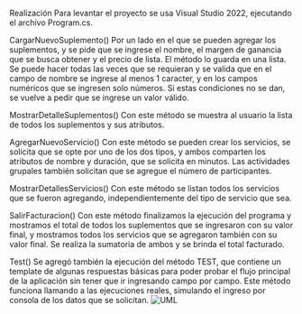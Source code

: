 Realización
Para levantar el proyecto se usa Visual Studio 2022, ejecutando el archivo Program.cs.

CargarNuevoSuplemento()
Por un lado  en el que se pueden agregar los suplementos, y se pide que se ingrese el nombre, el margen de ganancia que se busca obtener y el precio de lista. El método lo guarda en una lista. Se puede hacer todas las veces que se requieran y se valida que en el campo de nombre se ingrese al menos 1 caracter, y en los campos numéricos que se ingresen solo números. Si estas condiciones no se dan, se vuelve a pedir que se ingrese un valor válido.


MostrarDetalleSuplementos()
Con este método se muestra al usuario la lista de todos los suplementos y sus atributos.


AgregarNuevoServicio()
Con este método se pueden crear los servicios, se solicita que se opte por uno de los dos tipos, y ambos comparten los atributos de nombre y duración, que se solicita en minutos. Las actividades grupales también solicitan que se agregue el número de participantes.


MostrarDetallesServicios()
Con este método se listan todos los servicios que se fueron agregando, independientemente del tipo de servicio que sea.


SalirFacturacion()
Con este método finalizamos la ejecución del programa y mostramos el total de todos los suplementos que se ingresaron con su valor final, y mostramos todos los servicios que se agregaron también con su valor final. Se realiza la sumatoria de ambos y se brinda el total facturado.


Test()
Se agregó también la ejecución del método TEST, que contiene un template de algunas respuestas básicas para poder probar el flujo principal de la aplicación sin tener que ir ingresando campo por campo. Este método funciona llamando a las ejecuciones reales, simulando el ingreso por consola de los datos que se solicitan.
![UML](https://github.com/Ailinci/TP2_ComE_Grupo6/assets/142456911/8c8858b1-70ca-4ac6-914f-3f2432d123ac)


